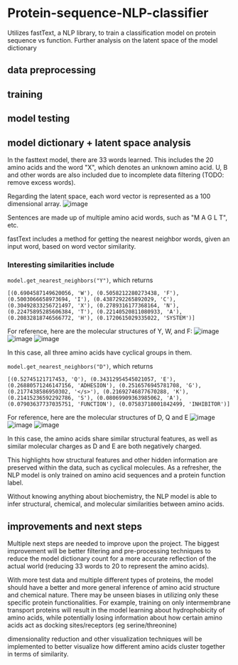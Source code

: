 # Protein-sequence-NLP-classifier
Utilizes fastText, a NLP library, to train a classification model on protein sequence vs function. Further analysis on the latent space of the model dictionary

## data preprocessing


## training

## model testing

## model dictionary + latent space analysis 
In the fasttext model, there are 33 words learned. This includes the 20 amino acids and the word "X", which denotes an unknown amino acid. U, B and other words are also included due to incomplete data filtering (TODO: remove excess words). 

Regarding the latent space, each word vector is represented as a 100 dimensional array. 
![image](https://user-images.githubusercontent.com/67357603/221338778-3c8d55b9-221f-4a93-b570-16865e9469b6.png)

Sentences are made up of multiple amino acid words, such as "M A G L T", etc. 

fastText includes a method for getting the nearest neighbor words, given an input word, based on word vector similarity. 

### Interesting similarities include 
`model.get_nearest_neighbors("Y")`, which returns 
```
[(0.6904587149620056, 'W'), (0.5058212280273438, 'F'), (0.5003066658973694, 'I'), (0.4387292265892029, 'C'), (0.30492833256721497, 'X'), (0.2789316177368164, 'N'), (0.22475895285606384, 'T'), (0.22140520811080933, 'A'), (0.20832818746566772, 'H'), (0.1720615029335022, 'SYSTEM')]
```

For reference, here are the molecular structures of Y, W, and F: 
![image](https://user-images.githubusercontent.com/67357603/221339050-9276a8d0-2c40-4464-9998-5ac74f880d78.png)
![image](https://user-images.githubusercontent.com/67357603/221339044-1f61c261-e0e4-48be-9cbd-f579a300942a.png)
![image](https://user-images.githubusercontent.com/67357603/221339031-f21ea02a-5505-4138-90dc-94a77f6226aa.png)

In this case, all three amino acids have cyclical groups in them. 

`model.get_nearest_neighbors("D")`, which returns 
```
[(0.52745121717453, 'Q'), (0.34312954545021057, 'E'), (0.26880571246147156, 'ADHESION'), (0.2516576945781708, 'G'), (0.2177438586950302, '</s>'), (0.21692746877670288, 'K'), (0.21415236592292786, 'S'), (0.08069909363985062, 'A'), (0.07903637737035751, 'FUNCTION'), (0.07583718001842499, 'INHIBITOR')]
```

For reference, here are the molecular structures of D, Q and E 
![image](https://user-images.githubusercontent.com/67357603/221339326-29c44ab9-37b9-41eb-97ff-1fa94c2ab6f7.png)
![image](https://user-images.githubusercontent.com/67357603/221339314-a4cb3de2-f3ae-4c4a-9d6f-f8b8ed354ab6.png)
![image](https://user-images.githubusercontent.com/67357603/221339336-6f872e75-9321-41cd-b0ba-2d20e927a209.png)

In this case, the amino acids share similar structural features, as well as similar molecular charges as D and E are both negatively charged. 

This highlights how structural features and other hidden information are preserved within the data, such as cyclical molecules. As a refresher, the NLP model is only trained on amino acid sequences and a protein function label. 

Without knowing anything about biochemistry, the NLP model is able to infer structural, chemical, and molecular similarities between amino acids. 

## improvements and next steps
Multiple next steps are needed to improve upon the project. The biggest improvement will be better filtering and pre-processing techniques to reduce the model dictionary count for a more accurate reflection of the actual world (reducing 33 words to 20 to represent the amino acids). 

With more test data and multiple different types of proteins, the model should have a better and more general inference of amino acid structure and chemical nature. There may be unseen biases in utilizing only these specific protein functionalities. For example, training on only intermembrane transport proteins will result in the model learning about hydrophobicity of amino acids, while potentially losing information about how certain amino acids act as docking sites/receptors (eg serine/threonine) 

dimensionality reduction and other visualization techniques will be implemented to better visualize how different amino acids cluster together in terms of similarity. 


